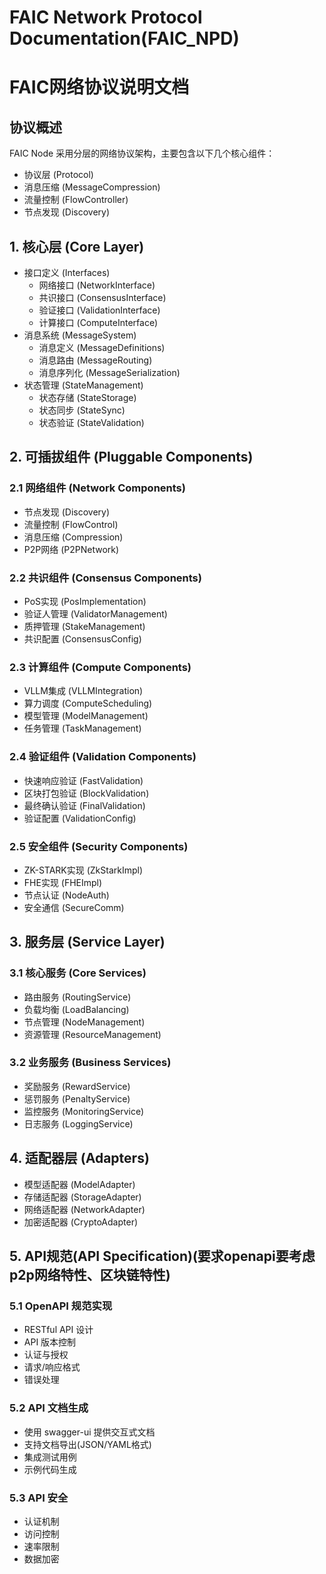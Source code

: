 # FAIC Network Protocol Documentation(FAIC_NPD)
# FAIC网络协议说明文档

## 协议概述
FAIC Node 采用分层的网络协议架构，主要包含以下几个核心组件：
- 协议层 (Protocol)
- 消息压缩 (MessageCompression)
- 流量控制 (FlowController)
- 节点发现 (Discovery)

## 1. 核心层 (Core Layer)
- 接口定义 (Interfaces)
  - 网络接口 (NetworkInterface)
  - 共识接口 (ConsensusInterface)
  - 验证接口 (ValidationInterface)
  - 计算接口 (ComputeInterface)
- 消息系统 (MessageSystem)
  - 消息定义 (MessageDefinitions)
  - 消息路由 (MessageRouting)
  - 消息序列化 (MessageSerialization)
- 状态管理 (StateManagement)
  - 状态存储 (StateStorage)
  - 状态同步 (StateSync)
  - 状态验证 (StateValidation)

## 2. 可插拔组件 (Pluggable Components)

### 2.1 网络组件 (Network Components)
- 节点发现 (Discovery)
- 流量控制 (FlowControl)
- 消息压缩 (Compression)
- P2P网络 (P2PNetwork)

### 2.2 共识组件 (Consensus Components)
- PoS实现 (PosImplementation)
- 验证人管理 (ValidatorManagement)
- 质押管理 (StakeManagement)
- 共识配置 (ConsensusConfig)

### 2.3 计算组件 (Compute Components)
- VLLM集成 (VLLMIntegration)
- 算力调度 (ComputeScheduling)
- 模型管理 (ModelManagement)
- 任务管理 (TaskManagement)

### 2.4 验证组件 (Validation Components)
- 快速响应验证 (FastValidation)
- 区块打包验证 (BlockValidation)
- 最终确认验证 (FinalValidation)
- 验证配置 (ValidationConfig)

### 2.5 安全组件 (Security Components)
- ZK-STARK实现 (ZkStarkImpl)
- FHE实现 (FHEImpl)
- 节点认证 (NodeAuth)
- 安全通信 (SecureComm)

## 3. 服务层 (Service Layer)

### 3.1 核心服务 (Core Services)
- 路由服务 (RoutingService)
- 负载均衡 (LoadBalancing)
- 节点管理 (NodeManagement)
- 资源管理 (ResourceManagement)

### 3.2 业务服务 (Business Services)
- 奖励服务 (RewardService)
- 惩罚服务 (PenaltyService)
- 监控服务 (MonitoringService)
- 日志服务 (LoggingService)

## 4. 适配器层 (Adapters)
- 模型适配器 (ModelAdapter)
- 存储适配器 (StorageAdapter)
- 网络适配器 (NetworkAdapter)
- 加密适配器 (CryptoAdapter)

## 5. API规范(API Specification)(要求openapi要考虑p2p网络特性、区块链特性)
### 5.1 OpenAPI 规范实现
  - RESTful API 设计
  - API 版本控制
  - 认证与授权
  - 请求/响应格式
  - 错误处理
### 5.2 API 文档生成
  - 使用 swagger-ui 提供交互式文档
  - 支持文档导出(JSON/YAML格式)
  - 集成测试用例
  - 示例代码生成
### 5.3 API 安全
  - 认证机制
  - 访问控制
  - 速率限制
  - 数据加密